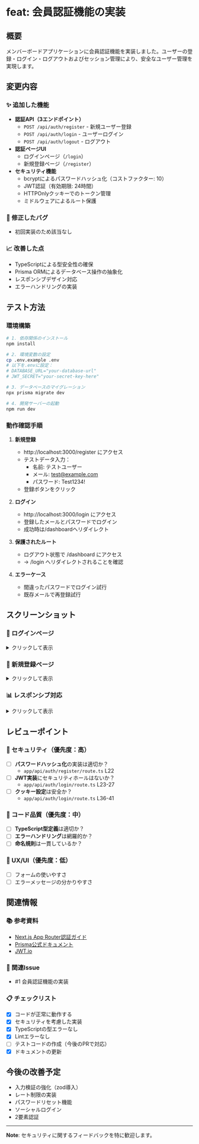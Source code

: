 # feat: 会員認証機能の実装

## 概要
メンバーボードアプリケーションに会員認証機能を実装しました。ユーザーの登録・ログイン・ログアウトおよびセッション管理により、安全なユーザー管理を実現します。

## 変更内容

### ✨ 追加した機能
- **認証API（3エンドポイント）**
  - `POST /api/auth/register` - 新規ユーザー登録
  - `POST /api/auth/login` - ユーザーログイン  
  - `POST /api/auth/logout` - ログアウト
- **認証ページUI**
  - ログインページ（`/login`）
  - 新規登録ページ（`/register`）
- **セキュリティ機能**
  - bcryptによるパスワードハッシュ化（コストファクター: 10）
  - JWT認証（有効期限: 24時間）
  - HTTPOnlyクッキーでのトークン管理
  - ミドルウェアによるルート保護

### 🐛 修正したバグ
- 初回実装のため該当なし

### 📈 改善した点
- TypeScriptによる型安全性の確保
- Prisma ORMによるデータベース操作の抽象化
- レスポンシブデザイン対応
- エラーハンドリングの実装

## テスト方法

### 環境構築
```bash
# 1. 依存関係のインストール
npm install

# 2. 環境変数の設定
cp .env.example .env
# 以下を.envに設定：
# DATABASE_URL="your-database-url"
# JWT_SECRET="your-secret-key-here"

# 3. データベースのマイグレーション
npx prisma migrate dev

# 4. 開発サーバーの起動
npm run dev
```

### 動作確認手順
1. **新規登録**
   - http://localhost:3000/register にアクセス
   - テストデータ入力：
     - 名前: テストユーザー
     - メール: test@example.com
     - パスワード: Test1234!
   - 登録ボタンをクリック

2. **ログイン**
   - http://localhost:3000/login にアクセス
   - 登録したメールとパスワードでログイン
   - 成功時は/dashboardへリダイレクト

3. **保護されたルート**
   - ログアウト状態で /dashboard にアクセス
   - → /login へリダイレクトされることを確認

4. **エラーケース**
   - 間違ったパスワードでログイン試行
   - 既存メールで再登録試行

## スクリーンショット

### 📱 ログインページ
<details>
<summary>クリックして表示</summary>

![ログインページ](screenshot-login.png)
- シンプルで使いやすいデザイン
- エラーメッセージの表示機能
- ローディング状態の表示
</details>

### 📝 新規登録ページ
<details>
<summary>クリックして表示</summary>

![新規登録ページ](screenshot-register.png)
- 必要最小限の入力項目
- パスワード確認機能
- リアルタイムバリデーション
</details>

### 📊 レスポンシブ対応
<details>
<summary>クリックして表示</summary>

![モバイル表示](screenshot-mobile.png)
- スマートフォン対応
- タッチ操作に最適化
</details>

## レビューポイント

### 🔐 セキュリティ（優先度：高）
- [ ] **パスワードハッシュ化**の実装は適切か？
  - `app/api/auth/register/route.ts` L22
- [ ] **JWT実装**にセキュリティホールはないか？
  - `app/api/auth/login/route.ts` L23-27
- [ ] **クッキー設定**は安全か？
  - `app/api/auth/login/route.ts` L36-41

### 📝 コード品質（優先度：中）
- [ ] **TypeScript型定義**は適切か？
- [ ] **エラーハンドリング**は網羅的か？
- [ ] **命名規則**は一貫しているか？

### 🎨 UX/UI（優先度：低）
- [ ] フォームの使いやすさ
- [ ] エラーメッセージの分かりやすさ

## 関連情報

### 📚 参考資料
- [Next.js App Router認証ガイド](https://nextjs.org/docs/app/building-your-application/authentication)
- [Prisma公式ドキュメント](https://www.prisma.io/docs)
- [JWT.io](https://jwt.io/)

### 🔗 関連Issue
- #1 会員認証機能の実装

### 📋 チェックリスト
- [x] コードが正常に動作する
- [x] セキュリティを考慮した実装
- [x] TypeScriptの型エラーなし
- [x] Lintエラーなし
- [ ] テストコードの作成（今後のPRで対応）
- [x] ドキュメントの更新

## 今後の改善予定
- 入力検証の強化（zod導入）
- レート制限の実装
- パスワードリセット機能
- ソーシャルログイン
- 2要素認証

---
**Note**: セキュリティに関するフィードバックを特に歓迎します。
